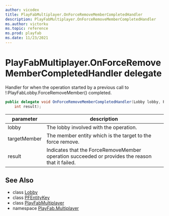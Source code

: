 ```yaml
---
author: vicodex
title: PlayFabMultiplayer.OnForceRemoveMemberCompletedHandler
description: PlayFabMultiplayer.OnForceRemoveMemberCompletedHandler
ms.author: victorku
ms.topic: reference
ms.prod: playfab
ms.date: 11/23/2021
---
```


# PlayFabMultiplayer.OnForceRemoveMemberCompletedHandler delegate

Handler for when the operation started by a previous call to !:PlayFabLobby.ForceRemoveMember() completed.

```csharp
public delegate void OnForceRemoveMemberCompletedHandler(Lobby lobby, PFEntityKey targetMember, 
    int result);
```

| parameter | description |
| --- | --- |
| lobby | The lobby involved with the operation. |
| targetMember | The member entity which is the target to the force remove. |
| result | Indicates that the ForceRemoveMember operation succeeded or provides the reason that it failed. |

## See Also

* class [Lobby](./Lobby.md)
* class [PFEntityKey](./PFEntityKey.md)
* class [PlayFabMultiplayer](./PlayFabMultiplayer.md)
* namespace [PlayFab.Multiplayer](../PlayFabMultiplayerSDK.md)

